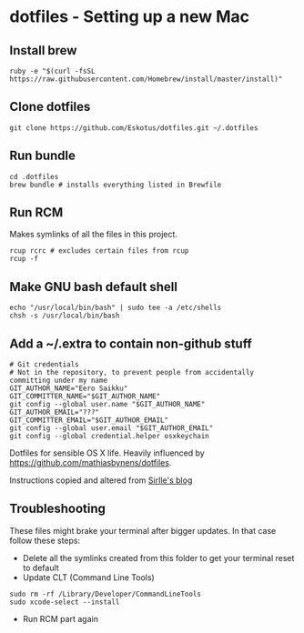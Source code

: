 # dotfiles - Setting up a new Mac

## Install brew

```
ruby -e "$(curl -fsSL https://raw.githubusercontent.com/Homebrew/install/master/install)"
```

## Clone dotfiles

```
git clone https://github.com/Eskotus/dotfiles.git ~/.dotfiles
```

## Run bundle

```
cd .dotfiles
brew bundle # installs everything listed in Brewfile
```

## Run RCM

Makes symlinks of all the files in this project.

```
rcup rcrc # excludes certain files from rcup
rcup -f
```

## Make GNU bash default shell

```
echo "/usr/local/bin/bash" | sudo tee -a /etc/shells
chsh -s /usr/local/bin/bash
```

## Add a ~/.extra to contain non-github stuff

```
# Git credentials
# Not in the repository, to prevent people from accidentally committing under my name
GIT_AUTHOR_NAME="Eero Saikku"
GIT_COMMITTER_NAME="$GIT_AUTHOR_NAME"
git config --global user.name "$GIT_AUTHOR_NAME"
GIT_AUTHOR_EMAIL="???"
GIT_COMMITTER_EMAIL="$GIT_AUTHOR_EMAIL"
git config --global user.email "$GIT_AUTHOR_EMAIL"
git config --global credential.helper osxkeychain
```

Dotfiles for sensible OS X life. Heavily influenced by
https://github.com/mathiasbynens/dotfiles.

Instructions copied and altered from [SirIle's blog](http://sirile.github.io/2015/01/26/setting-up-mac.html)

## Troubleshooting

These files might brake your terminal after bigger updates. In that case follow these steps: 

* Delete all the symlinks created from this folder to get your terminal reset to default
* Update CLT (Command Line Tools)
```
sudo rm -rf /Library/Developer/CommandLineTools
sudo xcode-select --install
```
* Run RCM part again

